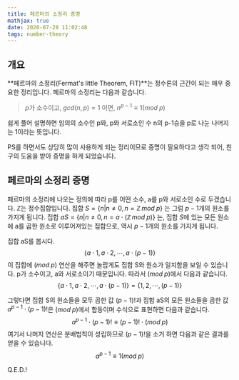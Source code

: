 ```yaml
---
title: 페르마의 소정리 증명
mathjax: true
date: 2020-07-28 11:02:48
tags: number-theory
---
```

## 개요
**페르마의 소정리(Fermat's little Theorem, FlT)**는 정수론의 근간이 되는 매우 중요한 정리입니다. 페르마의 소정리는 다음과 같습니다.

> $p$가 소수이고, $gcd(n, p) = 1$ 이면, $n^{p-1} \equiv 1 (mod\;p)$

쉽게 풀어 설명하면 임의의 소수인 p와, p와 서로소인 수 n의 p-1승을 p로 나눈 나머지는 1이라는 뜻입니다.

PS를 하면서도 상당히 많이 사용하게 되는 정리이므로 증명이 필요하다고 생각 되어, 친구의 도움을 받아 증명을 하게 되었습니다.

## 페르마의 소정리 증명
페르마의 소정리에 나오는 정의에 따라 p를 어떤 소수, a를 p와 서로소인 수로 두겠습니다. $\mathbb {Z}$는 정수집합입니다. 집합 $S=\{n|n \neq 0, n = \mathbb {Z}\,mod\;p\}$ 는 그럼 $p-1$개의 원소를 가지게 됩니다. 집합 $aS=\{n|n \neq 0, n = a ⋅ (\mathbb {Z}\,mod\;p)\}$ 는, 집합 $S$에 있는 모든 원소에 a를 곱한 원소로 이루어져있는 집합으로, 역시 $p-1$개의 원소를 가지게 됩니다.

집합 aS를 봅시다.
$$\{a⋅1, a⋅2, ⋯, a⋅(p-1)\}$$
이 집합에 $(mod\;p)$ 연산을 해주면 놀랍게도 집합 S와 원소가 일치함을 보일 수 있습니다. p가 소수이고, a와 서로소이기 때문입니다. 따라서 $(mod\;p)$에서 다음과 같습니다.
$$\{a⋅1, a⋅2, ⋯, a⋅(p-1)\} = \{1, 2, ⋯, (p-1)\}$$

그렇다면 집합 S의 원소들을 모두 곱한 값 $(p-1)!$과 집합 aS의 모든 원소들을 곱한 값 $a^{p-1}⋅(p-1)!$은 $(mod\;p)$에서 합동이며 수식으로 표현하면 다음과 같습니다.
$$a^{p-1}⋅(p-1)! \equiv (p-1)! ⋅ (mod\;p)$$
여기서 나머지 연산은 분배법칙이 성립하므로 $(p-1)!$을 소거 하면 다음과 같은 결과를 얻을 수 있습니다.
$$a^{p-1} \equiv 1 (mod\;p)$$

Q.E.D.!
